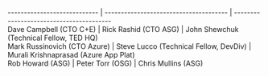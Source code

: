 ---------------------------- | -------------------------------------- | ----------------------------------------   
Dave Campbell (CTO C+E)      | Rick Rashid (CTO ASG)                  | John Shewchuk (Technical Fellow, TED HQ)   
Mark Russinovich (CTO Azure) | Steve Lucco (Technical Fellow, DevDiv) | Murali Krishnaprasad (Azure App Plat)   
Rob Howard (ASG)             | Peter Torr  (OSG)                      | Chris Mullins (ASG)  
